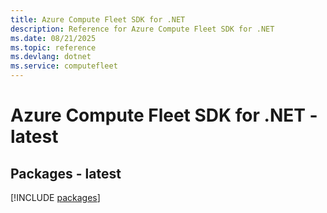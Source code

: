 ```yaml
---
title: Azure Compute Fleet SDK for .NET
description: Reference for Azure Compute Fleet SDK for .NET
ms.date: 08/21/2025
ms.topic: reference
ms.devlang: dotnet
ms.service: computefleet
---
```

# Azure Compute Fleet SDK for .NET - latest
## Packages - latest
[!INCLUDE [packages](compute-fleet-index.md)]